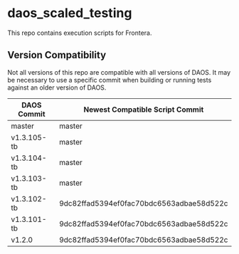 # daos_scaled_testing
This repo contains execution scripts for Frontera.

## Version Compatibility
Not all versions of this repo are compatible with all versions of DAOS.
It may be necessary to use a specific commit when building or running tests
against an older version of DAOS.

| DAOS Commit   | Newest Compatible Script Commit |
| ------------- | ------------------------------- |
| master        | master |
| v1.3.105-tb   | master |
| v1.3.104-tb   | master |
| v1.3.103-tb   | master |
| v1.3.102-tb   | 9dc82ffad5394ef0fac70bdc6563adbae58d522c  |
| v1.3.101-tb   | 9dc82ffad5394ef0fac70bdc6563adbae58d522c  |
| v1.2.0        | 9dc82ffad5394ef0fac70bdc6563adbae58d522c  |

